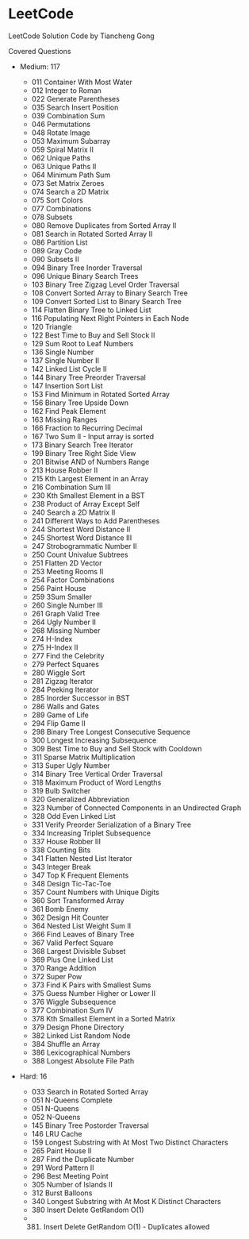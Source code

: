 # LeetCode
LeetCode Solution Code by Tiancheng Gong

Covered Questions

* Medium: 117
	* 011 Container With Most Water
	* 012 Integer to Roman
	* 022 Generate Parentheses
	* 035 Search Insert Position
	* 039 Combination Sum
	* 046 Permutations
	* 048 Rotate Image
	* 053 Maximum Subarray
	* 059 Spiral Matrix II
	* 062 Unique Paths
	* 063 Unique Paths II
	* 064 Minimum Path Sum
	* 073 Set Matrix Zeroes
	* 074 Search a 2D Matrix
	* 075 Sort Colors
	* 077 Combinations
	* 078 Subsets
	* 080 Remove Duplicates from Sorted Array II
	* 081 Search in Rotated Sorted Array II
	* 086 Partition List
	* 089 Gray Code
	* 090 Subsets II
	* 094 Binary Tree Inorder Traversal
	* 096 Unique Binary Search Trees
	* 103 Binary Tree Zigzag Level Order Traversal
	* 108 Convert Sorted Array to Binary Search Tree
	* 109 Convert Sorted List to Binary Search Tree
	* 114 Flatten Binary Tree to Linked List
	* 116 Populating Next Right Pointers in Each Node
	* 120 Triangle
	* 122 Best Time to Buy and Sell Stock II
	* 129 Sum Root to Leaf Numbers
	* 136 Single Number
	* 137 Single Number II
	* 142 Linked List Cycle II
	* 144 Binary Tree Preorder Traversal
	* 147 Insertion Sort List
	* 153 Find Minimum in Rotated Sorted Array
	* 156 Binary Tree Upside Down
	* 162 Find Peak Element
	* 163 Missing Ranges
	* 166 Fraction to Recurring Decimal
	* 167 Two Sum II - Input array is sorted
	* 173 Binary Search Tree Iterator
	* 199 Binary Tree Right Side View
	* 201 Bitwise AND of Numbers Range
	* 213 House Robber II
	* 215 Kth Largest Element in an Array
	* 216 Combination Sum III
	* 230 Kth Smallest Element in a BST
	* 238 Product of Array Except Self
	* 240 Search a 2D Matrix II
	* 241 Different Ways to Add Parentheses
	* 244 Shortest Word Distance II
	* 245 Shortest Word Distance III
	* 247 Strobogrammatic Number II
	* 250 Count Univalue Subtrees
	* 251 Flatten 2D Vector
	* 253 Meeting Rooms II
	* 254 Factor Combinations
	* 256 Paint House
	* 259 3Sum Smaller
	* 260 Single Number III
	* 261 Graph Valid Tree
	* 264 Ugly Number II
	* 268 Missing Number
	* 274 H-Index
	* 275 H-Index II
	* 277 Find the Celebrity
	* 279 Perfect Squares
	* 280 Wiggle Sort
	* 281 Zigzag Iterator
	* 284 Peeking Iterator
	* 285 Inorder Successor in BST
	* 286 Walls and Gates
	* 289 Game of Life
	* 294 Flip Game II
	* 298 Binary Tree Longest Consecutive Sequence
	* 300 Longest Increasing Subsequence
	* 309 Best Time to Buy and Sell Stock with Cooldown
	* 311 Sparse Matrix Multiplication
	* 313 Super Ugly Number
	* 314 Binary Tree Vertical Order Traversal
	* 318 Maximum Product of Word Lengths
	* 319 Bulb Switcher
	* 320 Generalized Abbreviation
	* 323 Number of Connected Components in an Undirected Graph
	* 328 Odd Even Linked List
	* 331 Verify Preorder Serialization of a Binary Tree
	* 334 Increasing Triplet Subsequence
	* 337 House Robber III
	* 338 Counting Bits
	* 341 Flatten Nested List Iterator
	* 343 Integer Break
	* 347 Top K Frequent Elements
	* 348 Design Tic-Tac-Toe
	* 357 Count Numbers with Unique Digits
	* 360 Sort Transformed Array
	* 361 Bomb Enemy
	* 362 Design Hit Counter
	* 364 Nested List Weight Sum II
	* 366 Find Leaves of Binary Tree
	* 367 Valid Perfect Square
	* 368 Largest Divisible Subset
	* 369 Plus One Linked List
	* 370 Range Addition
	* 372 Super Pow
	* 373 Find K Pairs with Smallest Sums
	* 375 Guess Number Higher or Lower II
	* 376 Wiggle Subsequence
	* 377 Combination Sum IV
	* 378 Kth Smallest Element in a Sorted Matrix
	* 379 Design Phone Directory
	* 382 Linked List Random Node
	* 384 Shuffle an Array
	* 386 Lexicographical Numbers
	* 388 Longest Absolute File Path

* Hard: 16
	* 033 Search in Rotated Sorted Array
	* 051 N-Queens Complete
	* 051 N-Queens
	* 052 N-Queens
	* 145 Binary Tree Postorder Traversal
	* 146 LRU Cache
	* 159 Longest Substring with At Most Two Distinct Characters
	* 265 Paint House II
	* 287 Find the Duplicate Number
	* 291 Word Pattern II
	* 296 Best Meeting Point
	* 305 Number of Islands II
	* 312 Burst Balloons
	* 340 Longest Substring with At Most K Distinct Characters
	* 380 Insert Delete GetRandom O(1)
	* 381. Insert Delete GetRandom O(1) - Duplicates allowed
